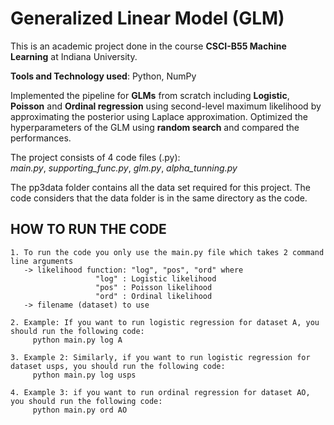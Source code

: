 # Generalized Linear Model (GLM)
This is an academic project done in the course **CSCI-B55 Machine Learning** at Indiana University.

**Tools and Technology used**: Python, NumPy

Implemented the pipeline for **GLMs** from scratch including **Logistic**, **Poisson** and **Ordinal regression** using second-level 
maximum likelihood by approximating the posterior using Laplace approximation. Optimized the hyperparameters of the GLM using **random 
search** and compared the performances. 

The project consists of 4 code files (.py):\
_main.py_, _supporting_func.py_, _glm.py_, _alpha_tunning.py_

The pp3data folder contains all the data set required for this project. The code considers that the data folder is in the same directory 
as the code.

## HOW TO RUN THE CODE
    1. To run the code you only use the main.py file which takes 2 command line arguments
       -> likelihood function: "log", "pos", "ord" where
                       "log" : Logistic likelihood
                       "pos" : Poisson likelihood
                       "ord" : Ordinal likelihood
       -> filename (dataset) to use

    2. Example: If you want to run logistic regression for dataset A, you should run the following code:
	     python main.py log A

    3. Example 2: Similarly, if you want to run logistic regression for dataset usps, you should run the following code:
	     python main.py log usps

    4. Example 3: if you want to run ordinal regression for dataset AO, you should run the following code:
	     python main.py ord AO

